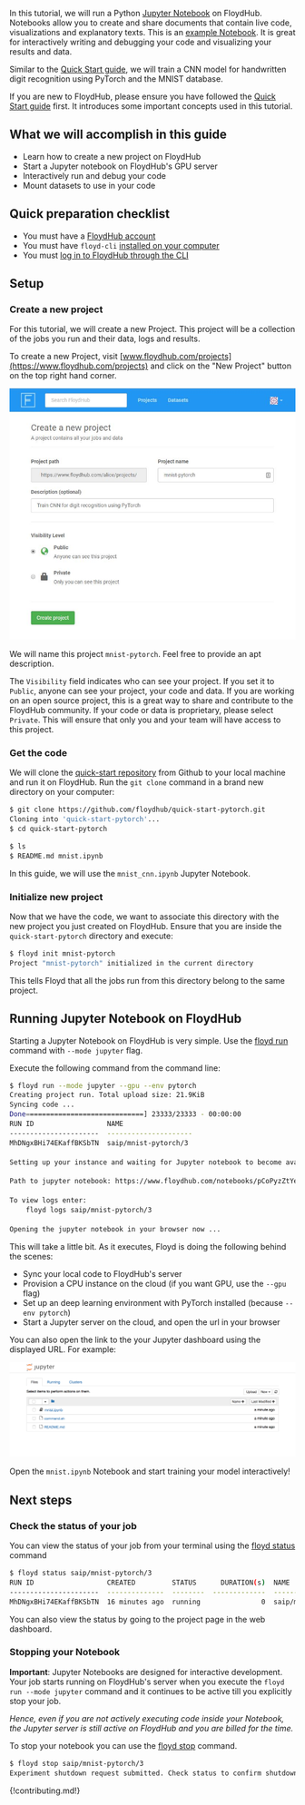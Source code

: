 In this tutorial, we will run a Python [Jupyter Notebook](http://jupyter.org/) on FloydHub. Notebooks allow you to create and share documents that contain live code, visualizations and explanatory texts. This is an [example Notebook](TODO). It is great for interactively writing and debugging your code and visualizing your results and data. 

Similar to the [Quick Start guide](./quick_start.md), we will train a CNN model for handwritten digit recognition using PyTorch and the MNIST database.

If you are new to FloydHub, please ensure you have followed the [Quick Start guide](./quick_start.md) first. It introduces some important concepts used in this tutorial.

## What we will accomplish in this guide

- Learn how to create a new project on FloydHub
- Start a Jupyter notebook on FloydHub's GPU server
- Interactively run and debug your code
- Mount datasets to use in your code

## Quick preparation checklist

- You must have a [FloydHub account](https://www.floydhub.com/login)
- You must have `floyd-cli` [installed on your computer](../guides/install.md)
- You must [log in to FloydHub through the CLI](../guides/login.md)

## Setup

### Create a new project
For this tutorial, we will create a new Project. This project will be a collection of the jobs you run and their data, logs and results.

To create a new Project, visit [www.floydhub.com/projects](https://www.floydhub.com/projects) and click on the "New Project" button on the top right hand corner.

![Create new project](../img/create_new_project.jpg)

We will name this project `mnist-pytorch`. Feel free to provide an apt description.

The `Visibility` field indicates who can see your project. If you set it to `Public`, anyone can see your project, your code and data. If you are working on an open source project, this is a great way to share and contribute to the FloydHub community. If your code or data is proprietary, please select `Private`. This will ensure that only you and your team will have access to this project.

### Get the code
We will clone the [quick-start repository](https://github.com/floydhub/quick-start-pytorch) from Github to your local machine and run it on FloydHub. Run the `git clone` command in a brand new directory on your computer:

```bash
$ git clone https://github.com/floydhub/quick-start-pytorch.git
Cloning into 'quick-start-pytorch'...
$ cd quick-start-pytorch
```

```bash
$ ls
$ README.md mnist.ipynb
```

In this guide, we will use the `mnist_cnn.ipynb` Jupyter Notebook.

### Initialize new project
Now that we have the code, we want to associate this directory with the new project you just created on FloydHub. Ensure that you are inside the `quick-start-pytorch` directory and execute:

```bash
$ floyd init mnist-pytorch
Project "mnist-pytorch" initialized in the current directory
```

This tells Floyd that all the jobs run from this directory belong to the same project.

## Running Jupyter Notebook on FloydHub

Starting a Jupyter Notebook on FloydHub is very simple. Use the [floyd run](../commands/run.md) command with `--mode jupyter` flag.

Execute the following command from the command line:

```bash
$ floyd run --mode jupyter --gpu --env pytorch
Creating project run. Total upload size: 21.9KiB
Syncing code ...
Done=============================] 23333/23333 - 00:00:00
RUN ID                  NAME
----------------------  ---------------------
MhDNgxBHi74EKaffBKSbTN  saip/mnist-pytorch/3

Setting up your instance and waiting for Jupyter notebook to become available ..............

Path to jupyter notebook: https://www.floydhub.com/notebooks/pCoPyzZtYeo6mE9PpSWsmY

To view logs enter:
    floyd logs saip/mnist-pytorch/3

Opening the jupyter notebook in your browser now ...
```

This will take a little bit. As it executes, Floyd is doing the following behind the scenes:

- Sync your local code to FloydHub's server
- Provision a CPU instance on the cloud (if you want GPU, use the `--gpu` flag)
- Set up an deep learning environment with PyTorch installed (because `--env pytorch`)
- Start a Jupyter server on the cloud, and open the url in your browser

You can also open the link to the your Jupyter dashboard using the displayed URL. For example:

![Jupyter](../img/pytorch_notebook.png)

Open the `mnist.ipynb` Notebook and start training your model interactively!

## Next steps

### Check the status of your job

You can view the status of your job from your terminal using the [floyd status](../commands/status.md) command 

```bash
$ floyd status saip/mnist-pytorch/3
RUN ID                  CREATED         STATUS      DURATION(s)  NAME                   INSTANCE    DESCRIPTION
----------------------  --------------  --------  -------------  ---------------------  ----------  -------------
MhDNgxBHi74EKaffBKSbTN  16 minutes ago  running               0  saip/mnist-pytorch/3   gpu
```

You can also view the status by going to the project page in the web dashboard.

### Stopping your Notebook

**Important**: Jupyter Notebooks are designed for interactive development. Your job starts running on FloydHub's server when you execute the `floyd run --mode jupyter` command and it continues to be active till you explicitly stop your job.

*Hence, even if you are not actively executing code inside your Notebook, the Jupyter server is still active on FloydHub and you are billed for the time.*

To stop your notebook you can use the [floyd stop](../commands/stop.md) command.

```bash
$ floyd stop saip/mnist-pytorch/3
Experiment shutdown request submitted. Check status to confirm shutdown
```
{!contributing.md!}
